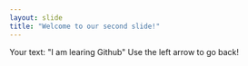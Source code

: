```yaml
---
layout: slide
title: "Welcome to our second slide!"
---
```

Your text: "I am learing Github"
Use the left arrow to go back!
